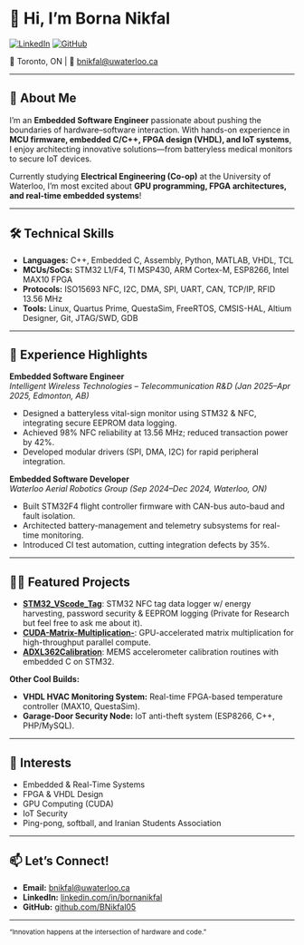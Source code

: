 # 👋 Hi, I’m Borna Nikfal

[![LinkedIn](https://img.shields.io/badge/LinkedIn-blue?style=flat-square&logo=linkedin&logoColor=white&link=https://linkedin.com/in/bornanikfal)](https://linkedin.com/in/bornanikfal)
[![GitHub](https://img.shields.io/badge/GitHub-181717?style=flat-square&logo=github&logoColor=white&link=https://github.com/BNikfal05)](https://github.com/BNikfal05)

📍 Toronto, ON | 📧 bnikfal@uwaterloo.ca

---

## 🚀 About Me

I’m an **Embedded Software Engineer** passionate about pushing the boundaries of hardware–software interaction. With hands-on experience in **MCU firmware, embedded C/C++, FPGA design (VHDL), and IoT systems**, I enjoy architecting innovative solutions—from batteryless medical monitors to secure IoT devices.

Currently studying **Electrical Engineering (Co-op)** at the University of Waterloo, I’m most excited about **GPU programming, FPGA architectures, and real-time embedded systems**!

---

## 🛠️ Technical Skills

- **Languages:** C++, Embedded C, Assembly, Python, MATLAB, VHDL, TCL
- **MCUs/SoCs:** STM32 L1/F4, TI MSP430, ARM Cortex-M, ESP8266, Intel MAX10 FPGA
- **Protocols:** ISO15693 NFC, I2C, DMA, SPI, UART, CAN, TCP/IP, RFID 13.56 MHz
- **Tools:** Linux, Quartus Prime, QuestaSim, FreeRTOS, CMSIS-HAL, Altium Designer, Git, JTAG/SWD, GDB

---

## 💼 Experience Highlights

**Embedded Software Engineer**  
_Intelligent Wireless Technologies – Telecommunication R&D (Jan 2025–Apr 2025, Edmonton, AB)_  
- Designed a batteryless vital-sign monitor using STM32 & NFC, integrating secure EEPROM data logging.
- Achieved 98% NFC reliability at 13.56 MHz; reduced transaction power by 42%.
- Developed modular drivers (SPI, DMA, I2C) for rapid peripheral integration.

**Embedded Software Developer**  
_Waterloo Aerial Robotics Group (Sep 2024–Dec 2024, Waterloo, ON)_  
- Built STM32F4 flight controller firmware with CAN-bus auto-baud and fault isolation.
- Architected battery-management and telemetry subsystems for real-time monitoring.
- Introduced CI test automation, cutting integration defects by 35%.

---

## 🧑‍💻 Featured Projects

- [**STM32_VScode_Tag**](https://github.com/BNikfal05/STM_VScode_Tag): STM32 NFC tag data logger w/ energy harvesting, password security & EEPROM logging (Private for Research but feel free to ask me about it).
- [**CUDA-Matrix-Multiplication-**](https://github.com/BNikfal05/CUDA-Matrix-Multiplication-): GPU-accelerated matrix multiplication for high-throughput parallel compute.
- [**ADXL362Calibration**](https://github.com/BNikfal05/ADXL362Calibration): MEMS accelerometer calibration routines with embedded C on STM32.

**Other Cool Builds:**
- **VHDL HVAC Monitoring System:** Real-time FPGA-based temperature controller (MAX10, QuestaSim).
- **Garage-Door Security Node:** IoT anti-theft system (ESP8266, C++, PHP/MySQL).

---

## 🎯 Interests

- Embedded & Real-Time Systems
- FPGA & VHDL Design
- GPU Computing (CUDA)
- IoT Security
- Ping-pong, softball, and Iranian Students Association

---

## 📫 Let’s Connect!

- **Email:** bnikfal@uwaterloo.ca
- **LinkedIn:** [linkedin.com/in/bornanikfal](https://linkedin.com/in/bornanikfal)
- **GitHub:** [github.com/BNikfal05](https://github.com/BNikfal05)

---

<sub>“Innovation happens at the intersection of hardware and code.”</sub>
